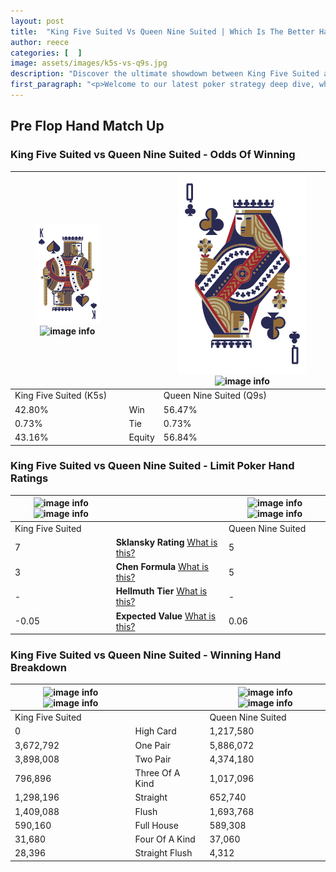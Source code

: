```yaml
---
layout: post
title:  "King Five Suited Vs Queen Nine Suited | Which Is The Better Hand In Poker? A Complete Guide"
author: reece
categories: [  ]
image: assets/images/k5s-vs-q9s.jpg
description: "Discover the ultimate showdown between King Five Suited and Queen Nine Suited in poker! Uncover the odds, strategies, and scenarios where one hand triumphs over the other. Get ready to up your poker game with this thrilling analysis."
first_paragraph: "<p>Welcome to our latest poker strategy deep dive, where we're pitting two distinct hands against each other in a high-stakes showdown: King Five Suited vs Queen Nine Suited.</p><p>In the dynamic world of poker, every decision counts, and knowing which hand holds the upper hand is key to your success at the table.</p><p>In this article, we'll dissect these two hands, explore the scenarios where one dominates the other, and equip you with the knowledge to make strategic choices that can tip the odds in your favor.</p><p>Get ready to unravel the intriguing dynamics of these poker hands and elevate your game to new heights.</p>"
---
```




[comment]: # (sp0)

## Pre Flop Hand Match Up

<div class="table hand-ratings" markdown="1"> 



### King Five Suited vs Queen Nine Suited - Odds Of Winning


    
| ![image info](assets/images/hand1/k.png) ![image info](assets/images/hand1/5s.png) |  | ![image info](assets/images/hand2/q.png) ![image info](assets/images/hand2/9s.png) |
| -------- | -------- | -------- |
| King Five Suited (K5s) |  | Queen Nine Suited (Q9s) |
| 42.80% | Win | 56.47% |
| 0.73% | Tie | 0.73% |
| 43.16% | Equity | 56.84% |




[comment]: # (sp1)



### King Five Suited vs Queen Nine Suited - Limit Poker Hand Ratings


    
| ![image info](https://www.riverpairs.com/assets/images/hand1/k.png) ![image info](https://www.riverpairs.com/assets/images/hand1/5s.png) |  | ![image info](https://www.riverpairs.com/assets/images/hand2/q.png) ![image info](https://www.riverpairs.com/assets/images/hand2/9s.png) |
| -------- | -------- | -------- |
| King Five Suited |  | Queen Nine Suited |
| 7 | **Sklansky Rating** [What is this?](/sklansky-rating-explained) | 5 |
| 3 | **Chen Formula** [What is this?](/chen-formula-explained) | 5 |
| - | **Hellmuth Tier** [What is this?](/Hellmuth-tier-explained) | - |
| -0.05 | **Expected Value** [What is this?](/expected-value-explained) | 0.06 |




[comment]: # (sp2)



### King Five Suited vs Queen Nine Suited - Winning Hand Breakdown


    
| ![image info](https://www.riverpairs.com/assets/images/hand1/k.png) ![image info](https://www.riverpairs.com/assets/images/hand1/5s.png) |  | ![image info](https://www.riverpairs.com/assets/images/hand2/q.png) ![image info](https://www.riverpairs.com/assets/images/hand2/9s.png) |
| -------- | -------- | -------- |
| King Five Suited |  | Queen Nine Suited |
| 0 | High Card | 1,217,580 |
| 3,672,792 | One Pair | 5,886,072 |
| 3,898,008 | Two Pair | 4,374,180 |
| 796,896 | Three Of A Kind | 1,017,096 |
| 1,298,196 | Straight | 652,740 |
| 1,409,088 | Flush | 1,693,768 |
| 590,160 | Full House | 589,308 |
| 31,680 | Four Of A Kind | 37,060 |
| 28,396 | Straight Flush | 4,312 |




[comment]: # (sp3)



</div>

[comment]: # (sp4)



[comment]: # (sp5)


